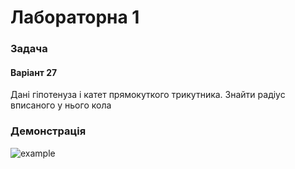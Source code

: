 # Лабораторна 1

### Задача
#### Варіант 27
Дані гіпотенуза і катет прямокуткого трикутника. Знайти радіус вписаного у нього кола

### Демонстрація
![example](https://github.com/moodduckk/pylabs/blob/master/examples/01-swap-floor-and-ceiling.png?raw=true)
